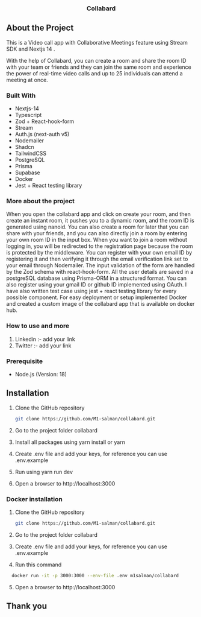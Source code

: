  <h3 align="center">Collabard</h3>
 
## About the Project
This is a Video call app with Collaborative Meetings feature using Stream SDK and Nextjs 14 .

With the help of Collabard, you can create a room and share the room ID with your team or friends and they can join the same room and experience the power of real-time video calls and up to 25 individuals can attend a meeting at once.

### Built With
- Nextjs-14
- Typescript
- Zod + React-hook-form
- Stream
- Auth.js (next-auth v5)
- Nodemailer
- Shadcn
- TailwindCSS
- PostgreSQL
- Prisma
- Supabase
- Docker
- Jest + React testing library

### More about the project
When you open the collabard app and click on create your room, and then create an instant room, it pushes you to a dynamic room, and the room ID is generated using nanoid. You can also create a room for later that you can share with your friends, and you can also directly join a room by entering your own room ID in the input box. When you want to join a room without logging in, you will be redirected to the registration page because the room is protected by the middleware. You can register with your own email ID by registering it and then verifying it through the email verification link set to your email through Nodemailer. The input validation of the form are handled by the Zod schema with react-hook-form. All the user details are saved in a postgreSQL database using Prisma-ORM in a structured format. You can also register using your gmail ID or github ID implemented using OAuth. I have also written test case using jest + react testing library for every possible component. For easy deployment or setup implemented Docker and created a custom image of the collabard app that is available on docker hub.
### How to use and more 
1. Linkedin :- add your link
2. Twitter :- add your link

### Prerequisite

- Node.js (Version: 18)

## Installation
1. Clone the GitHub repository
   ```sh
   git clone https://github.com/M1-salman/collabard.git
   ```

2. Go to the project folder collabard

3. Install all packages using yarn install or yarn

4. Create .env file and add your keys, for reference you can use .env.example

5. Run using yarn run dev

6. Open a browser to http://localhost:3000

### Docker installation
1. Clone the GitHub repository
   ```sh
   git clone https://github.com/M1-salman/collabard.git
   ```

2. Go to the project folder collabard

3. Create .env file and add your keys, for reference you can use .env.example

4.  Run this command
   ```sh
     docker run -it -p 3000:3000 --env-file .env m1salman/collabard
   ```

5. Open a browser to http://localhost:3000

## Thank you
